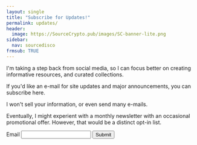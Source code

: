 ```yaml
---
layout: single
title: "Subscribe for Updates!"
permalink: updates/
header:
  image: https://SourceCrypto.pub/images/SC-banner-lite.png
sidebar:
  nav: sourcedisco
frmsub: TRUE
---
```


I'm taking a step back from social media, so I can focus better on creating informative resources, and curated collections.

If you'd like an e-mail for site updates and major announcements, you can subscribe here.

I won't sell your information, or even send many e-mails.

Eventually, I might experient with a monthly newsletter with an occasional promotional offer. However, that would be a distinct opt-in list.

<div class="kwes-form">
    <form method="POST" action="https://kwes.io/api/foreign/forms/jkYmOb8OJAVfi2S1qfWU" success-message="Thank You!" error-message="Oops! Your form has errors.">
        <label for="addy"> Email</label>
        <input type="email" name="addy" rules="required|email|max:255">
        <button type="submit">Submit</button>
    </form>
</div>